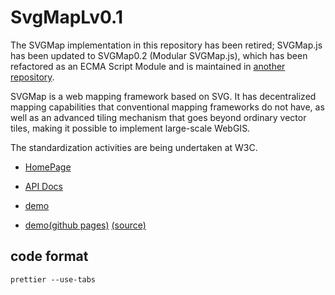 # SvgMapLv0.1

The SVGMap implementation in this repository has been retired; SVGMap.js has been updated to SVGMap0.2 (Modular SVGMap.js), which has been refactored as an ECMA Script Module and is maintained in [another repository](https://github.com/svgmap/svgmapjs).

SVGMap is a web mapping framework based on SVG. It has decentralized mapping capabilities that conventional mapping frameworks do not have, as well as an advanced tiling mechanism that goes beyond ordinary vector tiles, making it possible to implement large-scale WebGIS.

The standardization activities are being undertaken at W3C.

* [HomePage](https://svgmap.org/)

* [API Docs](https://www.svgmap.org/wiki/index.php?title=%E8%A7%A3%E8%AA%AC%E6%9B%B8)

* [demo](https://svgmap.org/devinfo/devkddi/lvl0.1/demos/demo0.html)
* [demo(github pages)](https://svgmap.github.io/svgMapDemo/) [(source)](https://github.com/svgmap/svgMapDemo)

## code format
```prettier --use-tabs``` 
